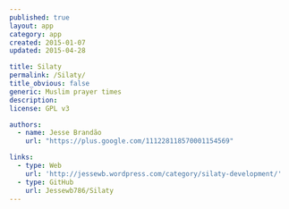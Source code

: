 ```yaml
---
published: true
layout: app
category: app
created: 2015-01-07
updated: 2015-04-28

title: Silaty
permalink: /Silaty/
title_obvious: false
generic: Muslim prayer times
description:
license: GPL v3

authors:
  - name: Jesse Brandão
    url: "https://plus.google.com/111228118570001154569"

links:
  - type: Web
    url: 'http://jessewb.wordpress.com/category/silaty-development/'
  - type: GitHub
    url: Jessewb786/Silaty
---
```

